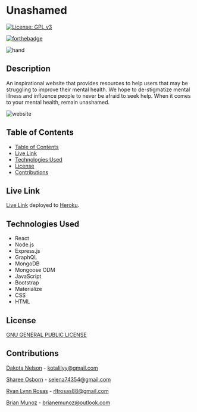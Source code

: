 # Unashamed

[![License: GPL v3](https://img.shields.io/badge/License-GPLv3-blue.svg)](https://www.gnu.org/licenses/gpl-3.0)

[![forthebadge](https://forthebadge.com/images/badges/built-with-love.svg)](https://forthebadge.com)

![hand](https://user-images.githubusercontent.com/77229281/130340229-1156721d-fc69-4e12-9e85-550ebd664da9.png)

## Description

An inspirational website that provides resources to help users that may be struggling to improve their mental health. We hope to de-stigmatize mental illness and influence people to never be afraid to seek help. When it comes to your mental health, remain unashamed.

![website](https://user-images.githubusercontent.com/77229281/130340235-c3ee6d5c-b73e-40a7-abde-804ec707792e.png)

## Table of Contents

  - [Table of Contents](#table-of-contents)
  - [Live Link](#live-link)
  - [Technologies Used](#technologies-used)
  - [License](#license)
  - [Contributions](#contributions)

## Live Link

[Live Link](https://unashamed1.herokuapp.com/) deployed to [Heroku](https://www.heroku.com/).

## Technologies Used

* React
*  Node.js
* Express.js 
* GraphQL 
* MongoDB 
* Mongoose ODM 
* JavaScript 
* Bootstrap
*  Materialize
*  CSS
*  HTML

## License

[GNU GENERAL PUBLIC LICENSE](https://www.gnu.org/licenses/gpl-3.0.en.html)

## Contributions

[Dakota Nelson](https://github.com/kotalilyy) - kotalilyy@gmail.com

[Sharee Osborn](https://github.com/ShareeO) - selena74354@gmail.com 

[Ryan Lynn Rosas](https://github.com/rltrosas88) - rltrosas88@gmail.com

[Brian Munoz](https://github.com/BMunoz87) - brianemunoz@outlook.com

